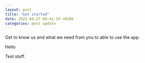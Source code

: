 ```yaml
---
layout: post
title: "Get started"
date: 2025-04-27 00:41:19 +0200
categories: post update
---
```


Get to know us and what we need from you to able to use the app.

<div>
  
 <span>Hello</span>
  
</div>

Test stuff.
